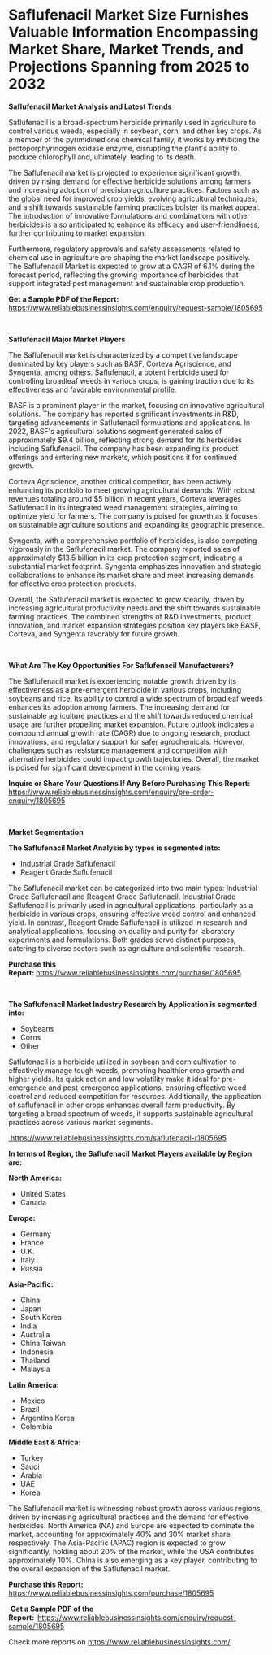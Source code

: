 <p><h1>Saflufenacil Market Size Furnishes Valuable Information Encompassing Market Share, Market Trends, and Projections Spanning from 2025 to 2032</h1></p><p><strong>Saflufenacil Market Analysis and Latest Trends</strong></p>
<p><p>Saflufenacil is a broad-spectrum herbicide primarily used in agriculture to control various weeds, especially in soybean, corn, and other key crops. As a member of the pyrimidinedione chemical family, it works by inhibiting the protoporphyrinogen oxidase enzyme, disrupting the plant's ability to produce chlorophyll and, ultimately, leading to its death. </p><p>The Saflufenacil market is projected to experience significant growth, driven by rising demand for effective herbicide solutions among farmers and increasing adoption of precision agriculture practices. Factors such as the global need for improved crop yields, evolving agricultural techniques, and a shift towards sustainable farming practices bolster its market appeal. The introduction of innovative formulations and combinations with other herbicides is also anticipated to enhance its efficacy and user-friendliness, further contributing to market expansion.</p><p>Furthermore, regulatory approvals and safety assessments related to chemical use in agriculture are shaping the market landscape positively. The Saflufenacil Market is expected to grow at a CAGR of 6.1% during the forecast period, reflecting the growing importance of herbicides that support integrated pest management and sustainable crop production.</p></p>
<p><strong>Get a Sample PDF of the Report:&nbsp;</strong> <a href="https://www.reliablebusinessinsights.com/enquiry/request-sample/1805695?utm_campaign=3366&utm_medium=2&utm_source=Github&utm_content=ia&utm_term=30032025&utm_id=saflufenacil">https://www.reliablebusinessinsights.com/enquiry/request-sample/1805695</a></p>
<p>&nbsp;</p>
<p><strong>Saflufenacil Major Market Players</strong></p>
<p><p>The Saflufenacil market is characterized by a competitive landscape dominated by key players such as BASF, Corteva Agriscience, and Syngenta, among others. Saflufenacil, a potent herbicide used for controlling broadleaf weeds in various crops, is gaining traction due to its effectiveness and favorable environmental profile.</p><p>BASF is a prominent player in the market, focusing on innovative agricultural solutions. The company has reported significant investments in R&D, targeting advancements in Saflufenacil formulations and applications. In 2022, BASF's agricultural solutions segment generated sales of approximately $9.4 billion, reflecting strong demand for its herbicides including Saflufenacil. The company has been expanding its product offerings and entering new markets, which positions it for continued growth.</p><p>Corteva Agriscience, another critical competitor, has been actively enhancing its portfolio to meet growing agricultural demands. With robust revenues totaling around $5 billion in recent years, Corteva leverages Saflufenacil in its integrated weed management strategies, aiming to optimize yield for farmers. The company is poised for growth as it focuses on sustainable agriculture solutions and expanding its geographic presence.</p><p>Syngenta, with a comprehensive portfolio of herbicides, is also competing vigorously in the Saflufenacil market. The company reported sales of approximately $13.5 billion in its crop protection segment, indicating a substantial market footprint. Syngenta emphasizes innovation and strategic collaborations to enhance its market share and meet increasing demands for effective crop protection products.</p><p>Overall, the Saflufenacil market is expected to grow steadily, driven by increasing agricultural productivity needs and the shift towards sustainable farming practices. The combined strengths of R&D investments, product innovation, and market expansion strategies position key players like BASF, Corteva, and Syngenta favorably for future growth.</p></p>
<p>&nbsp;</p>
<p><strong>What Are The Key Opportunities For Saflufenacil Manufacturers?</strong></p>
<p><p>The Saflufenacil market is experiencing notable growth driven by its effectiveness as a pre-emergent herbicide in various crops, including soybeans and rice. Its ability to control a wide spectrum of broadleaf weeds enhances its adoption among farmers. The increasing demand for sustainable agriculture practices and the shift towards reduced chemical usage are further propelling market expansion. Future outlook indicates a compound annual growth rate (CAGR) due to ongoing research, product innovations, and regulatory support for safer agrochemicals. However, challenges such as resistance management and competition with alternative herbicides could impact growth trajectories. Overall, the market is poised for significant development in the coming years.</p></p>
<p><strong>Inquire or Share Your Questions If Any Before Purchasing This Report:</strong> <a href="https://www.reliablebusinessinsights.com/enquiry/pre-order-enquiry/1805695?utm_campaign=3366&utm_medium=2&utm_source=Github&utm_content=ia&utm_term=30032025&utm_id=saflufenacil">https://www.reliablebusinessinsights.com/enquiry/pre-order-enquiry/1805695</a></p>
<p>&nbsp;</p>
<p><strong>Market Segmentation</strong></p>
<p><strong>The Saflufenacil Market Analysis by types is segmented into:</strong></p>
<p><ul><li>Industrial Grade Saflufenacil</li><li>Reagent Grade Saflufenacil</li></ul></p>
<p><p>The Saflufenacil market can be categorized into two main types: Industrial Grade Saflufenacil and Reagent Grade Saflufenacil. Industrial Grade Saflufenacil is primarily used in agricultural applications, particularly as a herbicide in various crops, ensuring effective weed control and enhanced yield. In contrast, Reagent Grade Saflufenacil is utilized in research and analytical applications, focusing on quality and purity for laboratory experiments and formulations. Both grades serve distinct purposes, catering to diverse sectors such as agriculture and scientific research.</p></p>
<p><strong>Purchase this Report:&nbsp;</strong><a href="https://www.reliablebusinessinsights.com/purchase/1805695?utm_campaign=3366&utm_medium=2&utm_source=Github&utm_content=ia&utm_term=30032025&utm_id=saflufenacil">https://www.reliablebusinessinsights.com/purchase/1805695</a></p>
<p>&nbsp;</p>
<p><strong>The Saflufenacil Market Industry Research by Application is segmented into:</strong></p>
<p><ul><li>Soybeans</li><li>Corns</li><li>Other</li></ul></p>
<p><p>Saflufenacil is a herbicide utilized in soybean and corn cultivation to effectively manage tough weeds, promoting healthier crop growth and higher yields. Its quick action and low volatility make it ideal for pre-emergence and post-emergence applications, ensuring effective weed control and reduced competition for resources. Additionally, the application of saflufenacil in other crops enhances overall farm productivity. By targeting a broad spectrum of weeds, it supports sustainable agricultural practices across various market segments.</p></p>
<p><a href="https://www.reliablebusinessinsights.com/saflufenacil-r1805695?utm_campaign=3366&utm_medium=2&utm_source=Github&utm_content=ia&utm_term=30032025&utm_id=saflufenacil">&nbsp;https://www.reliablebusinessinsights.com/saflufenacil-r1805695</a></p>
<p><strong>In terms of Region, the Saflufenacil Market Players available by Region are:</strong></p>
<p>
    <p> <strong> North America: </strong>
        <ul>
            <li>United States</li>
            <li>Canada</li>
        </ul>
        </p> 
    <p> <strong> Europe: </strong>
        <ul>
            <li>Germany</li>
            <li>France</li>
            <li>U.K.</li>
            <li>Italy</li>
            <li>Russia</li>
        </ul>
        </p> 
    <p> <strong> Asia-Pacific: </strong>
        <ul>
            <li>China</li>
            <li>Japan</li>
            <li>South Korea</li>
            <li>India</li>
            <li>Australia</li>
            <li>China Taiwan</li>
            <li>Indonesia</li>
            <li>Thailand</li>
            <li>Malaysia</li>
        </ul>
        </p> 
    <p> <strong> Latin America: </strong>
        <ul>
            <li>Mexico</li>
            <li>Brazil</li>
            <li>Argentina Korea</li>
            <li>Colombia</li>
        </ul>
        </p> 
    <p> <strong> Middle East & Africa: </strong>
        <ul>
            <li>Turkey</li>
            <li>Saudi</li>
            <li>Arabia</li>
            <li>UAE</li>
            <li>Korea</li>
        </ul>
    </p>
    </p>
<p><p>The Saflufenacil market is witnessing robust growth across various regions, driven by increasing agricultural practices and the demand for effective herbicides. North America (NA) and Europe are expected to dominate the market, accounting for approximately 40% and 30% market share, respectively. The Asia-Pacific (APAC) region is expected to grow significantly, holding about 20% of the market, while the USA contributes approximately 10%. China is also emerging as a key player, contributing to the overall expansion of the Saflufenacil market.</p></p>
<p><strong>Purchase this Report: </strong><a href="https://www.reliablebusinessinsights.com/purchase/1805695?utm_campaign=3366&utm_medium=2&utm_source=Github&utm_content=ia&utm_term=30032025&utm_id=saflufenacil">https://www.reliablebusinessinsights.com/purchase/1805695</a></p>
<p>&nbsp;<strong>Get a Sample PDF of the Report:&nbsp;&nbsp;</strong><a href="https://www.reliablebusinessinsights.com/enquiry/request-sample/1805695?utm_campaign=3366&utm_medium=2&utm_source=Github&utm_content=ia&utm_term=30032025&utm_id=saflufenacil">https://www.reliablebusinessinsights.com/enquiry/request-sample/1805695</a></p>
<p><strong></strong></p>
<p>Check more reports on <a href="https://www.reliablebusinessinsights.com/?utm_campaign=3366&utm_medium=2&utm_source=Github&utm_content=ia&utm_term=30032025&utm_id=saflufenacil">https://www.reliablebusinessinsights.com/</a></p>